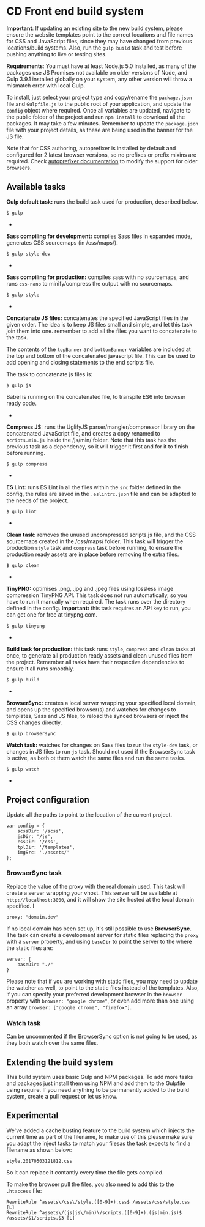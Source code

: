 # CD Front end build system
**Important**: If updating an existing site to the new build system, please ensure the website templates point to the correct locations and file names for CSS and JavaScript files, since they may have changed from previous locations/build systems. Also, run the `gulp build` task and test before pushing anything to live or testing sites.

**Requirements**: You must have at least Node.js 5.0 installed, as many of the packages use JS Promises not available on older versions of Node, and Gulp 3.9.1 installed globally on your system, any other version will throw a mismatch error with local Gulp.

To install, just select your project type and copy/rename the `package.json` file and `Gulpfile.js` to the public root of your application, and update the `config` object where required. Once all variables are updated, navigate to the public folder of the project and run `npm install` to download all the packages. It may take a few minutes. Remember to update the `package.json` file with your project details, as these are being used in the banner for the JS file.

Note that for CSS authoring, autoprefixer is installed by default and configured for 2 latest browser versions, so no prefixes or prefix mixins are required. Check [autoprefixer documentation](https://github.com/postcss/autoprefixer) to modify the support for older browsers.

## Available tasks
**Gulp default task:** runs the build task used for production, described below.
	
	$ gulp

-

**Sass compiling for development:** compiles Sass files in expanded mode, generates CSS sourcemaps (in /css/maps/).

	$ gulp style-dev

-

**Sass compiling for production:** compiles sass with no sourcemaps, and runs `css-nano` to minify/compress the output with no sourcemaps.

	$ gulp style

-

**Concatenate JS files:** concatenates the specified JavaScript files in the given order. The idea is to keep JS files small and simple, and let this task join them into one. remember to add all the files you want to concatenate to the task.

The contents of the `topBanner` and `bottomBanner` variables are included at the top and bottom of the concatenated javascript file. This can be used to add opening and closing statements to the end scripts file.

The task to concatenate js files is: 

	$ gulp js

Babel is running on the concatenated file, to transpile ES6 into browser ready code.

-

**Compress JS:** runs the UglifyJS parser/mangler/compressor library on the concatenated JavaScript file, and creates a copy renamed to `scripts.min.js` inside the /js/min/ folder. Note that this task has the previous task as a dependency, so it will trigger it first and for it to finish before running.

	$ gulp compress

-

**ES Lint:** runs ES Lint in all the files within the `src` folder defined in the config, the rules are saved in the `.eslintrc.json` file and can be adapted to the needs of the project.

	$ gulp lint

-

**Clean task:** removes the unused uncompressed scripts.js file, and the CSS sourcemaps created in the /css/maps/ folder. This task will trigger the production `style` task and `compress` task before running, to ensure the production ready assets are in place before removing the extra files.

	$ gulp clean

-

**TinyPNG:** optimises .png, .jpg and .jpeg files using lossless image compression TinyPNG API. This task does not run automatically, so you have to run it manually when required. The task runs over the directory defined in the config. **Important:** this task requires an API key to run, you can get one for free at tinypng.com.

	$ gulp tinypng

-

**Build task for production:** this task runs `style`, `compress` and `clean` tasks at once, to generate all production ready assets and clean unused files from the project. Remember all tasks have their respective dependencies to ensure it all runs smoothly.

	$ gulp build

-

**BrowserSync:** creates a local server wrapping your specified local domain, and opens up the specified browser(s) and watches for changes to templates, Sass and JS files, to reload the synced browsers or inject the CSS changes directly.

	$ gulp browsersync



**Watch task:** watches for changes on Sass files to run the `style-dev` task, or changes in JS files to run `js` task. Should not used if the BrowserSync task is active, as both ot them watch the same files and run the same tasks.

	$ gulp watch

-
## Project configuration
Update all the paths to point to the location of the current project.

    var config = {
        scssDir: '/scss',
        jsDir: '/js',
        cssDir: '/css',
        tplDir: '/templates',
        imgSrc: './assets/'
    };


### BrowserSync task
Replace the value of the proxy with the real domain used. This task will create a server wrapping your vhost. This server  will be available at `http://localhost:3000`, and it will show the site hosted at the local domain specified. I

    proxy: "domain.dev"

If no local domain has been set up, it's still possible to use **BrowserSync**. The task can create a development server for static files replacing the `proxy` with a `server` property, and using `baseDir` to point the server to the where the static files are:

    server: {
		baseDir: "./"
	}

Please note that if you are working with static files, you may need to update the watcher as well, to point to the static files instead of the templates. Also, if you can specify your preferred development browser in the `browser` property with `browser: "google chrome"`, or even add more than one using an array `browser: ["google chrome", "firefox"]`.

### Watch task
Can be uncommented if the BrowserSync option is not going to be used, as they both watch over the same files.

## Extending the build system
This build system uses basic Gulp and NPM packages. To add more tasks and packages just install them using NPM and add them to the Gulpfile using require. If you need anything to be permanently added to the build system, create a pull request or let us know.

## Experimental
We've added a cache busting feature to the build system which injects the current time as part of the filename, to make use of this please make sure you adapt the inject tasks to match your filesas the task expects to find a filename as shown below:

	style.20170503121812.css

So it can replace it contantly every time the file gets compiled.

To make the browser pull the files, you also need to add this to the `.htaccess` file:

    RewriteRule ^assets\/css\/style.([0-9]+).css$ /assets/css/style.css [L]
    RewriteRule ^assets\/(js|js\/min)\/scripts.([0-9]+).(js|min.js)$ /assets/$1/scripts.$3 [L]
